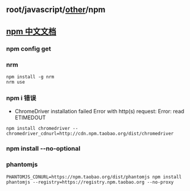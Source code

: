 ## root/javascript/[other](../README.md)/npm
## [npm 中文文档](https://www.npmjs.com.cn/)
### npm config get
### nrm
~~~
npm install -g nrm
nrm use
~~~

### npm i 错误
* ChromeDriver installation failed Error with http(s) request: Error: read ETIMEDOUT
~~~
npm install chromedriver --chromedriver_cdnurl=http://cdn.npm.taobao.org/dist/chromedriver
~~~

### npm install --no-optional

### phantomjs
~~~
PHANTOMJS_CDNURL=https://npm.taobao.org/dist/phantomjs npm install phantomjs --registry=https://registry.npm.taobao.org --no-proxy
~~~